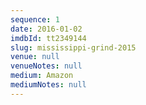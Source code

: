 ```yaml
---
sequence: 1
date: 2016-01-02
imdbId: tt2349144
slug: mississippi-grind-2015
venue: null
venueNotes: null
medium: Amazon
mediumNotes: null
---
```


